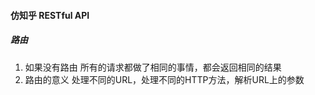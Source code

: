 #### 仿知乎 RESTful API

##### 路由
  1. 如果没有路由
    所有的请求都做了相同的事情，都会返回相同的结果
  2. 路由的意义
    处理不同的URL，处理不同的HTTP方法，解析URL上的参数
